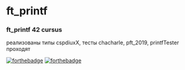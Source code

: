 # ft_printf
### ft_printf 42 cursus

реализованы типы cspdiuxX, тесты chacharle, pft_2019, printfTester проходят

[![forthebadge](https://forthebadge.com/images/badges/made-with-c.svg)](https://forthebadge.com)
[![forthebadge](https://forthebadge.com/images/badges/powered-by-coffee.svg)](https://forthebadge.com)
